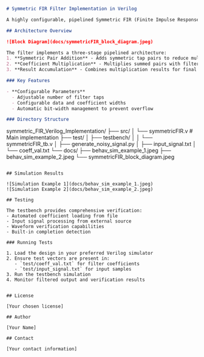 ```markdown
# Symmetric FIR Filter Implementation in Verilog

A highly configurable, pipelined Symmetric FIR (Finite Impulse Response) filter implementation in Verilog HDL. This design leverages symmetry to optimize hardware resources while maintaining high throughput through pipelining.

## Architecture Overview

![Block Diagram](docs/symmetricFIR_block_diagram.jpeg)

The filter implements a three-stage pipelined architecture:
1. **Symmetric Pair Addition** - Adds symmetric tap pairs to reduce multiplications
2. **Coefficient Multiplication** - Multiplies summed pairs with filter coefficients
3. **Result Accumulation** - Combines multiplication results for final output

### Key Features

- **Configurable Parameters**
  - Adjustable number of filter taps
  - Configurable data and coefficient widths
  - Automatic bit-width management to prevent overflow

### Directory Structure

```
symmetric_FIR_Verilog_Implementation/
├── src/
│   └── symmetricFIR.v       # Main implementation
├── test/
│   ├── testbench/
│   │   └── symmetricFIR_tb.v
│   ├── generate_noisy_signal.py
│   ├── input_signal.txt
│   └── coeff_val.txt
└── docs/
    ├── behav_sim_example_1.jpeg
    ├── behav_sim_example_2.jpeg
    └── symmetricFIR_block_diagram.jpeg
```

## Simulation Results

![Simulation Example 1](docs/behav_sim_example_1.jpeg)
![Simulation Example 2](docs/behav_sim_example_2.jpeg)

## Testing

The testbench provides comprehensive verification:
- Automated coefficient loading from file
- Input signal processing from external source
- Waveform verification capabilities
- Built-in completion detection

### Running Tests

1. Load the design in your preferred Verilog simulator
2. Ensure test vectors are present in:
   - `test/coeff_val.txt` for filter coefficients
   - `test/input_signal.txt` for input samples
3. Run the testbench simulation
4. Monitor filtered output and verification results


## License

[Your chosen license]

## Author

[Your Name]

## Contact

[Your contact information]
```